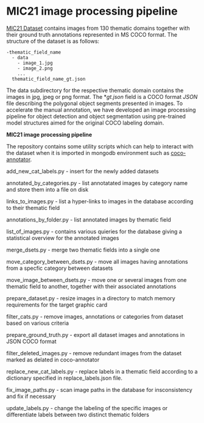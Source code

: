 MIC21 image processing pipeline
========

[MIC21 Dataset](https://dcl.bas.bg/MIC-21/dataset/) contains images from 130 thematic domains together with their ground truth annotations represented in MS COCO format. The structure of the dataset is as follows:

```
-thematic_field_name
  - data
    - image_1.jpg
    - image_2.png
    ...
  thematic_field_name_gt.json
```

The data subdirectory for the respective thematic domain contains the images in jpg, jpeg or png format. The *_gt.json_ field is a COCO format _JSON_ file describing the polygonal object segments presented in images. 
To accelerate the manual annotation, we have developed an image processing pipeline for object detection and object segmentation using pre-trained model structures aimed for the original COCO labeling domain.

**MIC21 image processing pipeline**

The repository contains  some utility scripts which can help to interact with the dataset when it is imported in mongodb environment such as [coco-annotator](https://github.com/jsbroks/coco-annotator).

add_new_cat_labels.py - insert for the newly added datasets

annotated_by_categories.py - list annotatated images by category name and store them into a file on disk

links_to_images.py - list a hyper-links to images in the database according to their thematic field

annotations_by_folder.py - list annotated images by thematic field

list_of_images.py - contains various quieries for the database giving a statistical overview for the annotated images

merge_dsets.py - merge two thematic fields into a single one

move_category_between_dsets.py - move all images having annotations from a specfic category between datasets

move_image_between_dsets.py - move one or several images from one thematic field to another, together with their associated annotations

prepare_dataset.py - resize images in a directory to match memory requirements for the target graphic card

filter_cats.py - remove images, annotations or categories from dataset based on various criteria

prepare_ground_truth.py - export all dataset images and annotations in JSON COCO format

filter_deleted_images.py - remove redundant images from the dataset marked as delated in coco-annotator

replace_new_cat_labels.py - replace labels in a thematic field according to a dictionary specified in replace_labels.json file.

fix_image_paths.py - scan image paths in the database for insconsistency and fix if necessary

update_labels.py - change the labeling of the specific images or differentiate labels between two distinct thematic folders
